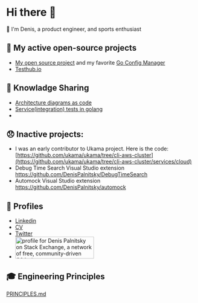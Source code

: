 # Hi there 👋

🔭 I'm Denis, a product engineer, and sports enthusiast


## 🤔 My active open-source projects

- [My open source project](https://github.com/num30) and my favorite [Go Config Manager](https://github.com/num30/config)
- [Testhub.io](https://github.com/testhub-io/testhub)

## :orange_book: Knowladge Sharing
- [Architecture diagrams as code](https://engineering.solsten.io/posts/architecture-diagrams-at-solsten/) 
- [Service(integration) tests in golang](https://github.com/num30/api-integration-test#readme)
- 
## 😞 Inactive projects:
  - I was an early contributor to Ukama project. Here is the code:  [https://github.com/ukama/ukama/tree/cli-aws-cluster](https://github.com/ukama/ukama/tree/cli-aws-cluster/services/cloud)
  - Debug Time Search Visual Studio extension https://github.com/DenisPalnitsky/DebugTimeSearch
  - Automock Visual Studio extension https://github.com/DenisPalnitsky/automock 

## 📱 Profiles 
- [Linkedin](https://www.linkedin.com/in/denis-palnitsky/) 
- [CV](https://docs.google.com/document/d/e/2PACX-1vRYL5Si8vWz85AGPAMye8JKy71Ob3AYxMz-dxl0S_BLQWQMqbRnIouQYN8IfOH9Lae3vt3dn6YeO79g/pub)
- [Twitter](https://twitter.com/Number30)
- <a href="https://stackexchange.com/users/85406"><img src="https://stackexchange.com/users/flair/85406.png" width="208" height="58" alt="profile for Denis Palnitsky on Stack Exchange, a network of free, community-driven Q&amp;A sites" title="profile for Denis Palnitsky on Stack Exchange, a network of free, community-driven Q&amp;A sites"></a> 

## :mortar_board: Engineering Principles
[PRINCIPLES.md](https://github.com/DenisPalnitsky/DenisPalnitsky/blob/main/PRINCIPLES.md)

